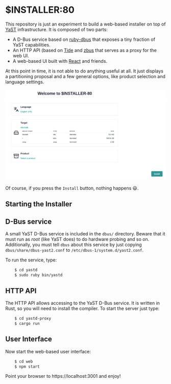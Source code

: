 # $INSTALLER:80

This repository is just an experiment to build a web-based installer on top of
[YaST](https://yast.opensuse.org/) infrastructure. It is composed of two parts:

* A D-Bus service based on [ruby-dbus](https://github.com/mvidner/ruby-dbus)
  that exposes a tiny fraction of YaST capabilities.
* An HTTP API (based on [Tide](http://github.com/http-rs/tide) and
  [zbus](https://dbus.pages.freedesktop.org/zbus/) that serves as a proxy for
  the web UI.
* A web-based UI built with [React](https://reactjs.org/) and friends.

At this point in time, it is not able to do anything useful at all. It just displays a partitioning
proposal and a few general options, like product selection and language settings.

![Installation Overview](/screenshot.png?raw=true "Installation Overview")

Of course, if you press the `Install` button, nothing happens :smiley:.

## Starting the Installer

## D-Bus service

A small YaST D-Bus service is included in the `dbus/` directory. Beware that it must run as *root*
(like YaST does) to do hardware probing and so on. Additionally, you must tell `dbus` about this
service by just copying `dbus/share/dbus-yast2.conf` to `/etc/dbus-1/system.d/yast2.conf`.

To run the service, type:

        $ cd yastd
        $ sudo ruby bin/yastd

## HTTP API

The HTTP API allows accessing to the YaST D-Bus service. It is written in Rust, so you will need to
install the compiler. To start the server just type:

        $ cd yastd-proxy
        $ cargo run

## User Interface

Now start the web-based user interface:

        $ cd web
        $ npm start

Point your browser to https://localhost:3001 and enjoy!
